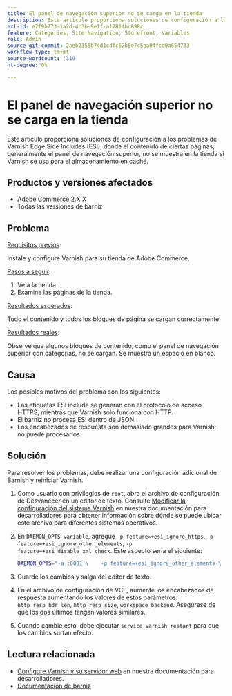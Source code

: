 ```yaml
---
title: El panel de navegación superior no se carga en la tienda
description: Este artículo proporciona soluciones de configuración a los problemas de Varnish Edge Side Includes (ESI), donde el contenido de ciertas páginas, generalmente el panel de navegación superior, no se muestra en la tienda si Varnish se usa para el almacenamiento en caché.
exl-id: e7f9b773-1a2d-4c3b-9e1f-a1781fbc898c
feature: Categories, Site Navigation, Storefront, Variables
role: Admin
source-git-commit: 2aeb2355b74d1cdfc62b5e7c5aa04fcd0a654733
workflow-type: tm+mt
source-wordcount: '319'
ht-degree: 0%

---
```


# El panel de navegación superior no se carga en la tienda

Este artículo proporciona soluciones de configuración a los problemas de Varnish Edge Side Includes (ESI), donde el contenido de ciertas páginas, generalmente el panel de navegación superior, no se muestra en la tienda si Varnish se usa para el almacenamiento en caché.

## Productos y versiones afectados

* Adobe Commerce 2.X.X
* Todas las versiones de barniz

## Problema

<u>Requisitos previos</u>:

Instale y configure Varnish para su tienda de Adobe Commerce.

<u>Pasos a seguir</u>:

1. Ve a la tienda.
1. Examine las páginas de la tienda.

<u>Resultados esperados</u>:

Todo el contenido y todos los bloques de página se cargan correctamente.

<u>Resultados reales</u>:

Observe que algunos bloques de contenido, como el panel de navegación superior con categorías, no se cargan. Se muestra un espacio en blanco.

## Causa

Los posibles motivos del problema son los siguientes:

* Las etiquetas ESI include se generan con el protocolo de acceso HTTPS, mientras que Varnish solo funciona con HTTP.
* El barniz no procesa ESI dentro de JSON.
* Los encabezados de respuesta son demasiado grandes para Varnish; no puede procesarlos.

## Solución

Para resolver los problemas, debe realizar una configuración adicional de Barnish y reiniciar Varnish.

1. Como usuario con privilegios de `root`, abra el archivo de configuración de Desvanecer en un editor de texto. Consulte [Modificar la configuración del sistema Varnish](https://experienceleague.adobe.com/es/docs/commerce-operations/configuration-guide/cache/config-varnish-server) en nuestra documentación para desarrolladores para obtener información sobre dónde se puede ubicar este archivo para diferentes sistemas operativos.
1. En `DAEMON_OPTS variable`, agregue `-p feature=+esi_ignore_https`, `-p  feature=+esi_ignore_other_elements`, `-p  feature=+esi_disable_xml_check`. Este aspecto sería el siguiente:

   ```bash
   DAEMON_OPTS="-a :6081 \    -p feature=+esi_ignore_other_elements \    -p feature=+esi_disable_xml_check \    -p feature=+esi_ignore_https \    -T localhost:6082 \    -f /etc/varnish/default.vcl \    -S /etc/varnish/secret \    -s malloc,256m"
   ```

1. Guarde los cambios y salga del editor de texto.
1. En el archivo de configuración de VCL, aumente los encabezados de respuesta aumentando los valores de estos parámetros: `http_resp_hdr_len`, `http_resp_size`, `workspace_backend`. Asegúrese de que los dos últimos tengan valores similares.
1. Cuando cambie esto, debe ejecutar `service varnish restart` para que los cambios surtan efecto.

## Lectura relacionada

* [Configure Varnish y su servidor web](https://experienceleague.adobe.com/es/docs/commerce-operations/configuration-guide/cache/config-varnish-server) en nuestra documentación para desarrolladores.
* [Documentación de barniz](https://varnish-cache.org/docs/5.1/reference/index.html)
